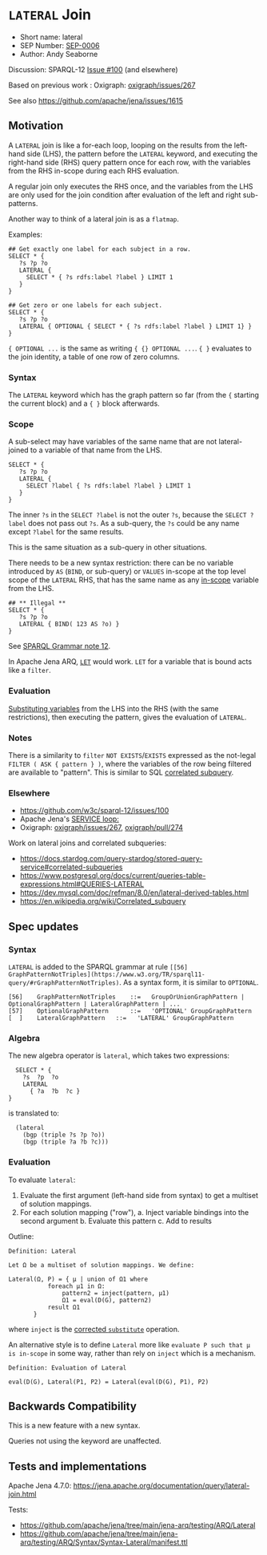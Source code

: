 # `LATERAL` Join

* Short name: lateral
* SEP Number: [SEP-0006](sep-0006.md)
* Author: Andy Seaborne

Discussion: SPARQL-12 [Issue #100](https://github.com/w3c/sparql-12/issues/100) (and elsewhere)

Based on previous work : Oxigraph: [oxigraph/issues/267](https://github.com/oxigraph/oxigraph/issues/267)

See also https://github.com/apache/jena/issues/1615

## Motivation

A `LATERAL` join is like a for-each loop, looping on the results from the left-hand side (LHS),
the pattern before the `LATERAL` keyword, and executing the right-hand side (RHS) query pattern
once for each row, with the variables from the RHS in-scope during each RHS evaluation.

A regular join only executes the RHS once, and the variables from the LHS are only used for the
join condition after evaluation of the left and right sub-patterns.

Another way to think of a lateral join is as a `flatmap`.

Examples:
```sparql
## Get exactly one label for each subject in a row.
SELECT * {
   ?s ?p ?o
   LATERAL {
     SELECT * { ?s rdfs:label ?label } LIMIT 1
   }
}
```

```sparql
## Get zero or one labels for each subject.
SELECT * {
   ?s ?p ?o
   LATERAL { OPTIONAL { SELECT * { ?s rdfs:label ?label } LIMIT 1} }
}
```
`{ OPTIONAL ...` is the same as writing `{ {} OPTIONAL ...`.
`{ }` evaluates to the join identity, a table of one row of zero columns.

### Syntax

The `LATERAL` keyword which has the graph pattern so far (from the `{` starting the current
block) and a `{ }` block afterwards. 

### Scope

A sub-select may have variables of the same name that are not lateral-joined to a variable
of that name from the LHS.

```sparql
SELECT * {
   ?s ?p ?o
   LATERAL {
     SELECT ?label { ?s rdfs:label ?label } LIMIT 1
   }
}
```
The inner `?s` in the `SELECT ?label` is not the outer `?s`, because the `SELECT ?label`
does not pass out `?s`. As a sub-query, the `?s` could be any name except `?label` for
the same results.

This is the same situation as a sub-query in other situations.

There needs to be a new syntax restriction: there can be no variable introduced by `AS`
(`BIND`, or sub-query) or `VALUES` in-scope at the top level
scope of the `LATERAL` RHS, that has the same name as any
[in-scope](https://www.w3.org/TR/sparql11-query/#variableScope) variable from the LHS.

```sparql
## ** Illegal **
SELECT * {
   ?s ?p ?o
   LATERAL { BIND( 123 AS ?o) }
}
```

See [SPARQL Grammar note 12](https://www.w3.org/TR/sparql11-query/#sparqlGrammar).

In Apache Jena ARQ, [`LET`](https://jena.apache.org/documentation/query/assignment.html) would work.
`LET` for a variable that is bound acts like a `filter`.

### Evaluation

[Substituting variables](../SEP-0007/sep-0007.md) from the LHS into the RHS (with the same
restrictions), then executing the pattern, gives the evaluation of `LATERAL`.

### Notes

There is a similarity to `filter` `NOT EXISTS`/`EXISTS` expressed as the not-legal
`FILTER ( ASK { pattern } )`, where the variables of the row being filtered are available to
"pattern". This is similar to SQL
[correlated subquery](https://en.wikipedia.org/wiki/Correlated_subquery).

### Elsewhere

* https://github.com/w3c/sparql-12/issues/100
* Apache Jena's [SERVICE <loop:>](https://jena.apache.org/documentation/query/service_enhancer.html)
* Oxigraph: [oxigraph/issues/267](https://github.com/oxigraph/oxigraph/issues/267),
  [oxigraph/pull/274](https://github.com/oxigraph/oxigraph/pull/274)

Work on lateral joins and correlated subqueries:

* https://docs.stardog.com/query-stardog/stored-query-service#correlated-subqueries
* https://www.postgresql.org/docs/current/queries-table-expressions.html#QUERIES-LATERAL
* https://dev.mysql.com/doc/refman/8.0/en/lateral-derived-tables.html
* https://en.wikipedia.org/wiki/Correlated_subquery

## Spec updates

### Syntax

`LATERAL` is added to the SPARQL grammar at rule
`[[56] GraphPatternNotTriples](https://www.w3.org/TR/sparql11-query/#rGraphPatternNotTriples)`.
As a syntax form, it is similar to `OPTIONAL`.

```
[56]  	GraphPatternNotTriples	  ::=  	GroupOrUnionGraphPattern | OptionalGraphPattern | LateralGraphPattern | ...
[57]  	OptionalGraphPattern	  ::=  	'OPTIONAL' GroupGraphPattern
[  ]  	LateralGraphPattern	  ::=  	'LATERAL' GroupGraphPattern
```

### Algebra

The new algebra operator is `lateral`, which takes two expressions:

```sparql
  SELECT * {
    ?s  ?p  ?o
    LATERAL
      { ?a  ?b  ?c }
}
```
is translated to:
```
  (lateral
    (bgp (triple ?s ?p ?o))
    (bgp (triple ?a ?b ?c)))
```

### Evaluation

To evaluate `lateral`:

1. Evaluate the first argument (left-hand side from syntax) to get a multiset of solution mappings.
2. For each solution mapping ("row"),
   a. Inject variable bindings into the second argument
   b. Evaluate this pattern
   c. Add to results

Outline:
```
Definition: Lateral

Let Ω be a multiset of solution mappings. We define:

Lateral(Ω, P) = { μ | union of Ω1 where 
           foreach μ1 in Ω:
               pattern2 = inject(pattern, μ1)
               Ω1 = eval(D(G), pattern2)
	       result Ω1
	   }
```
where `inject` is the [corrected `substitute`](https://github.com/w3c/sparql-12/blob/main/SEP/SEP-0007/sep-0007.md) operation.

An alternative style is to define `Lateral` more like `evaluate P such that μ is in-scope` in some
way, rather than rely on `inject` which is a mechanism. 

```
Definition: Evaluation of Lateral

eval(D(G), Lateral(P1, P2) = Lateral(eval(D(G), P1), P2)
```

## Backwards Compatibility

This is a new feature with a new syntax.

Queries not using the keyword are unaffected.

## Tests and implementations

Apache Jena 4.7.0: https://jena.apache.org/documentation/query/lateral-join.html

Tests:
* https://github.com/apache/jena/tree/main/jena-arq/testing/ARQ/Lateral
* https://github.com/apache/jena/tree/main/jena-arq/testing/ARQ/Syntax/Syntax-Lateral/manifest.ttl

